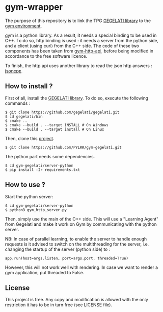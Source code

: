 # gym-wrapper
The purpose of this repository is to link the TPG [GEGELATI library](https://github.com/gegelati/gegelati) to the [gym environment](https://gym.openai.com).

gym is a python library. As a result, it needs a special binding to be used in C++. To do so, http binding is used : it needs a server from the python side, and a client (using curl) from the C++ side. The code of these two components has been taken from [gym-http-api](https://github.com/openai/gym-http-api), before being modified in accordance to the free software licence.

To finish, the http api uses another library to read the json http answers : [jsoncpp](https://github.com/open-source-parsers/jsoncpp).

## How to install ?
First of all, install the [GEGELATI library](https://github.com/gegelati/gegelati). 
To do so, execute the following commands :
```
$ git clone https://github.com/gegelati/gegelati.git
$ cd gegelati/bin
$ cmake ..
$ cmake --build . --target INSTALL # On Windows
$ cmake --build . --target install # On Linux
```

Then, clone this [project](https://github.com/PYLRR/gym-gegelati).
```
$ git clone https://github.com/PYLRR/gym-gegelati.git
```

The python part needs some dependencies. 
```
$ cd gym-gegelati/server-python
$ pip install -Ir requirements.txt 
```

## How to use ?
Start the python server:
```
$ cd gym-gegelati/server-python
$ python3 gym_http_server.py
```

Then, simply use the main of the C++ side. This will use a "Learning Agent" from Gegelati and make it work on Gym by communicating with the python server.

NB:
In case of parallel learning, to enable the server to handle enough requests is it advised to switch on the multithreading for the server, i.e. changing the startup of the server (python side) to :
```
app.run(host=args.listen, port=args.port, threaded=True)
```
However, this will not work well with rendering. In case we want to render a gym application, put threaded to False.

## License
This project is free. Any copy and modification is allowed with the only restriction it has to be in turn free (see LICENSE file).
